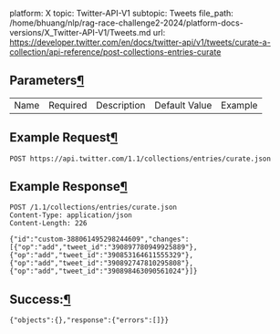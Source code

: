 platform: X
topic: Twitter-API-V1
subtopic: Tweets
file_path: /home/bhuang/nlp/rag-race-challenge2-2024/platform-docs-versions/X_Twitter-API-V1/Tweets.md
url: https://developer.twitter.com/en/docs/twitter-api/v1/tweets/curate-a-collection/api-reference/post-collections-entries-curate

## Parameters[¶](#parameters "Permalink to this headline")

|     |     |     |     |     |
| --- | --- | --- | --- | --- |
| Name | Required | Description | Default Value | Example |

## Example Request[¶](#example-request "Permalink to this headline")

`POST https://api.twitter.com/1.1/collections/entries/curate.json`

## Example Response[¶](#example-response "Permalink to this headline")

    POST /1.1/collections/entries/curate.json
    Content-Type: application/json
    Content-Length: 226

    {"id":"custom-388061495298244609","changes":[{"op":"add","tweet_id":"390897780949925889"},{"op":"add","tweet_id":"390853164611555329"},{"op":"add","tweet_id":"390892747810295808"},{"op":"add","tweet_id":"390898463090561024"}]} 

## Success:[¶](#success- "Permalink to this headline")

    {"objects":{},"response":{"errors":[]}}